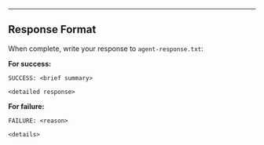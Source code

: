 ---

## Response Format

When complete, write your response to `agent-response.txt`:

**For success:**
```
SUCCESS: <brief summary>

<detailed response>
```

**For failure:**
```
FAILURE: <reason>

<details>
```
